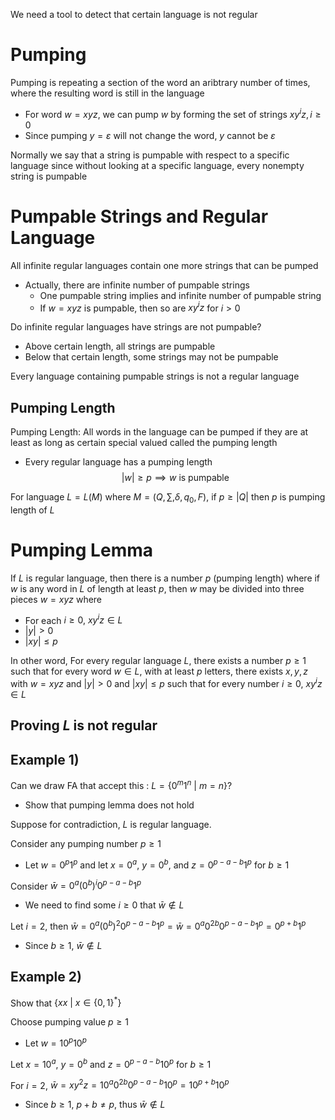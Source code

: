We need a tool to detect that certain language is not regular

# Pumping
Pumping is repeating a section of the word an aribtrary number of times, where the resulting word is still in the language
- For word $w=xyz$, we can pump $w$ by forming the set of strings $xy^{i}z, i\geq 0$
- Since pumping $y=\varepsilon$ will not change the word, $y$ cannot be $\varepsilon$

Normally we say that a string is pumpable with respect to a specific language since without looking at a specific language, every nonempty string is pumpable

# Pumpable Strings and Regular Language
All infinite regular languages contain one more strings that can be pumped
- Actually, there are infinite number of pumpable strings
	- One pumpable string implies and infinite number of pumpable string
	- If $w=xyz$ is pumpable, then so are $xy^{i}z$ for $i>0$

Do infinite regular languages have strings are not pumpable?
- Above certain length, all strings are pumpable
- Below that certain length, some strings may not be pumpable

Every language containing pumpable strings is not a regular language

## Pumping Length
Pumping Length: All words in the language can be pumped if they are at least as long as certain special valued called the pumping length
- Every regular language has a pumping length
$$|w|\geq p\implies w\text{ is pumpable}$$

For language $L=L(M)$ where $M=\left( Q,\sum, \delta, q_{0}, F \right)$, if $p\geq |Q|$ then $p$ is pumping length of $L$

# Pumping Lemma
If $L$ is regular language, then there is a number $p$ (pumping length) where if $w$ is any word in $L$ of length at least $p$, then $w$ may be divided into three pieces $w=xyz$ where
- For each $i\geq0\text{, }xy^{i}z\in L$
- $|y|>0$
- $|xy|\leq p$

In other word,
For every regular language $L$, there exists a number $p\geq 1$ such that 
for every word $w\in L$, with at least $p$ letters, there exists $x,y,z$ with $w=xyz$ and $|y|>0$ and $|xy|\leq p$ such that for every number $i\geq0$, $xy^{i}z\in L$

## Proving $L$ is not regular


## Example 1)
Can we draw FA that accept this : $L=\{ 0^{m}1^{n}\text{ | }m=n \}$?
- Show that pumping lemma does not hold

Suppose for contradiction, $L$ is regular language. 

Consider any pumping number $p\geq 1$
- Let $w=0^{p}1^{p}$ and let $x=0^{a}$, $y=0^{b}$, and $z=0^{p-a-b}1^{p}$ for $b\geq 1$

Consider $\bar{w}=0^{a}(0^{b})^{i}0^{p-a-b}1^{p}$
- We need to find some $i\geq 0$ that $\bar{w}\not\in L$

Let $i=2$, then $\bar{w}=0^{a}(0^{b})^{2}0^{p-a-b}1^{p}=\bar{w}=0^{a}0^{2b}0^{p-a-b}1^{p}=0^{p+b}1^{p}$
- Since $b\geq 1$, $\bar{w}\not\in L$

## Example 2)
Show that $\{ xx\text{ | }x\in \{ 0,1 \}^{*} \}$

Choose pumping value $p\geq 1$
- Let $w=10^{p}10^{p}$

Let $x=10^{a}$, $y=0^{b}$ and $z=0^{p-a-b}10^{p}$ for $b\geq 1$

For $i=2$, $\bar{w}=xy^{2}z=10^{a}0^{2b}0^{p-a-b}10^{p}=10^{p+b}10^{p}$
- Since $b\geq 1$, $p+b\neq p$, thus $\bar{w}\not\in L$


